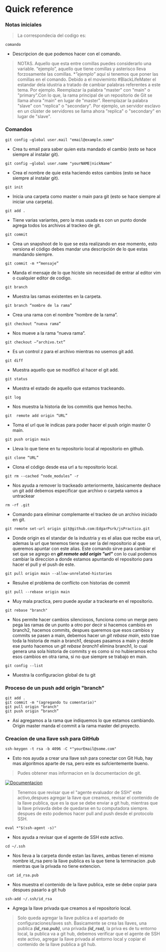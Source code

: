 # Quick reference
### Notas iniciales
> La correspondecia del codigo es:
```
comando
```
- Descripcion de que podemos hacer con el comando.
> NOTAS.
Aquello que esta entre comillas puedes considerarlo una variable. “ejemplo”, aquello que tiene comillas y asterisco lleva forzosamente las comillas. **”ejemplo”* aquí si tenemos que poner las comillas en el comando.
Debido a el movieminto #BlackLifeMater el estandar dela idustria a tratado de cambiar palabras referentes a este tema. Por ejemplo.
Reemplazar la palabra "master" con "main" o "primary".Con lo que, la rama principal de un repositorio de Git se llama ahora "main" en lugar de "master".
Reemplazar la palabra "slave" con "replica" o "secondary". Por ejemplo, un servidor esclavo en un clúster de servidores se llama ahora "replica" o "secondary" en lugar de "slave".
### Comandos
```
git config –global user.mail "email@example.some"
```
- Crea tu email para saber quien esta mandado el cambio (esto se hace siempre al instalar git).
```
git config –global user.name "yourNAME|nickName"
```
- Crea el nombre de quie esta haciendo estos cambios (esto se hace siempre al instalar git).
```
git init 
```
- Inicia una carpeta como master o main para git (esto se hace siempre al iniciar una carpeta).
```
git add .
```
- Tiene varias variantes, pero la mas usada es con un punto donde agrega todos los archivos al trackeo de git.
```
git commit
```
- Crea un snapshoot de lo que se esta realizando en ese momento, esto versiona el código debes mandar una descripción de lo que estas mandando siempre.
```
git commit -m *“mensaje”
```
- Manda el mensaje de lo que hiciste sin necesidad de entrar al editor vim o cualquier editor de codigo.
```
git branch
```
- Muestra las ramas existentes en la carpeta.
```
git branch “nombre de la rama”
```
- Crea una rama con el nombre “nombre de la rama”.
```
git checkout “nueva rama”
```
- Nos mueve a la rama “nueva rama”.
```
git checkout –“archivo.txt”
```
- Es un control z para el archivo mientras no usemos git add.
```
git diff
```
- Muestra aquello que se modificó al hacer el git add.
```
git status
```
- Muestra el estado de aquello que estamos trackeando.
```
git log
```
- Nos muestra la historia de los commitis que hemos hecho.
```
git  remote add origin “URL”
```
- Toma el url que le indicas para poder hacer el push origin master O main. 
```
git push origin main
```
- Lleva lo que tiene en tu repositorio local al repositorio en github.
```
git clone “URL”
```
- Clona el código desde esa url a tu repositorio local.
```
git rm --cached “node_modules” -r
```
- Nos ayuda a remover lo trackeado anteriormente, básicamente deshace un git add  debemos especificar que archivo o carpeta vamos a untrackear
```
rm -rf .git
```
- Comando para eliminar complemante el trackeo de un archivo iniciado en git.
```
git remote set-url origin git@github.com:EdgarPsrk/jsPractico.git
```
- Donde origin es el standar de la industria y es el alias que recibe esa url, ademas la url que tenemos tiene que ser la del repositorio al que queremos apuntar con este alias.
Este comando sirve para cambiar el set que se agrego en ***git remote add origin "url"*** con lo cual podemos cambiar la direccion a donde estamos apuntando el repositorio para hacer el pull y el push de este.
```
git pull origin main --allow-unrelated-histories
```
- Resulve el problema de conflicto con historias de commit
```
git pull --rebase origin main
```
- Muy mala practica, pero puede ayudar a trackearte en el repositorio.
```
git rebase "branch"
```
- Nos permite hacer cambios silenciosos, funciona como un merge pero pega las ramas de un punto a otro por decir si hacemos cambios en branch2, hacemos commits, despues queremos que esos cambios y commits se pasen a main, debemos hacer un *git rebase main*, esto trae toda la historia de main a branch1, despues pasamos a main y desde ese punto hacemos un *git rebase branch1* elimina branch1, lo cual genera una sola historia de commits y es como si no hubieramos echo esos cambios en otra rama, si no que siempre se trabajo en main.
```
git config --list
```
- Muestra la configuracion global de tu git
### Proceso de un push add origin "branch"
```
git add . 
git commit -m "(agregando tu comentario)"
git pull origin "branch"
git push origin “branch”
```
- Asi agregamos a la rama que indiquemos lo que estamos cambiando. Origin master manda el commit a la rama master del proyecto.
### Creacion de una llave ssh para GitHub
```
ssh-keygen -t rsa -b 4096 -C *"yourEmail@some.com"
```
- Esto nos ayuda a crear una llave ssh para conectar con Git Hub, hay mas algoritmos aparte de rsa, pero este es sufcientemente bueno.
> Pudes obtener mas informacion en la documentacion de git.

[![Documentacion](https://img.utdstc.com/icon/4ae/f58/4aef58c6b9e0de9aa521e06df2d6ecf60f4feeed02f501b0cae42e04ba6f56c7:200)](https://docs.github.com/es/authentication/connecting-to-github-with-ssh/generating-a-new-ssh-key-and-adding-it-to-the-ssh-agent)

> Tenemos que revisar que el "agente evaluador de SSH" este activo,despues agregar la llave que creamos, revisar el contenido de la llave publica, que es la que se debe enviar a git hub, mientras que la llave privavda debe de quedarse en tu computadora siempre. despues de esto podemos hacer pull and push desde el protocolo SSH.
```
eval *"$(ssh-agent -s)"
```
- Nos ayuda a revisar que el agente de SSH este activo.
```
cd ~/.ssh
```
- Nos lleva a la carpeta donde estan las llaves, ambas tienen el mismo nombre id_rsa pero la llave publica es la que tiene la terminacion .pub mientras que la privada no tiene extencion.
```
 cat id_rsa.pub
```
- Nos muestra el contenido de la llave publica, este se debe copiar para despues pasarlo a git hub 
```
ssh-add ~/.ssh/id_rsa
```
- Agrega la llave privada que creamos a el repositorio local.

> Solo queda agregar la llave publica a el apartado de configuraciones/laves ssh.
Basicamente se crea las llaves, una publica ***(id_rsa.pub)***, una privada ***(id_rsa)***, la priva es de tu entorno local, la publica va a git hub, debemos verificar que el agente de SSH este activo, agregar la llave privada al entorno local y copiar el contenido de la llave publica a git hub.

